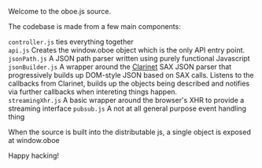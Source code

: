 
Welcome to the oboe.js source.
 
The codebase is made from a few main components:
 
`controller.js` ties everything together   
`api.js` Creates the window.oboe object which is the only API entry point.  
`jsonPath.js` A JSON path parser written using purely functional Javascript                         
`jsonBuilder.js` A wrapper around the [Clarinet](https://github.com/dscape/clarinet) SAX JSON parser that progressively builds up DOM-style
   JSON based on SAX calls. Listens to the callbacks from Clarinet, builds up the objects being described
   and notifies via further callbacks when intereting things happen.      
`streamingXhr.js` A basic wrapper around the browser's XHR to provide a streaming interface
`pubsub.js` A not at all general purpose event handling thing
   
When the source is built into the distributable js, a single object is exposed at window.oboe    
 
Happy hacking!
